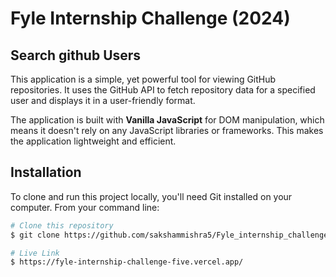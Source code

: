# Fyle Internship Challenge (2024)

## Search github Users

This application is a simple, yet powerful tool for viewing GitHub repositories. It uses the GitHub API to fetch repository data for a specified user and displays it in a user-friendly format.

The application is built with **Vanilla JavaScript** for DOM manipulation, which means it doesn't rely on any JavaScript libraries or frameworks. This makes the application lightweight and efficient.

## Installation

To clone and run this project locally, you'll need Git installed on your computer. From your command line:

```bash
# Clone this repository
$ git clone https://github.com/sakshammishra5/Fyle_internship_challenge

# Live Link
$ https://fyle-internship-challenge-five.vercel.app/
